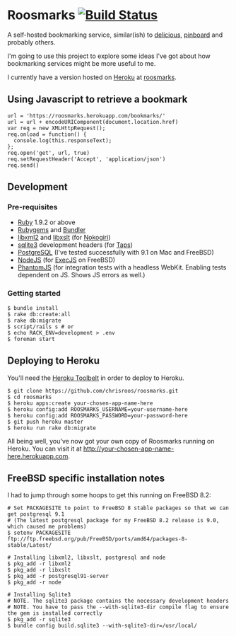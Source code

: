 # Roosmarks [![Build Status](https://secure.travis-ci.org/chrisroos/roosmarks.png?branch=master)](http://travis-ci.org/chrisroos/roosmarks)

A self-hosted bookmarking service, similar(ish) to [delicious][], [pinboard][] and probably others.

I'm going to use this project to explore some ideas I've got about how bookmarking services might be more useful to me.

I currently have a version hosted on [Heroku][] at [roosmarks][].

## Using Javascript to retrieve a bookmark

    url = 'https://roosmarks.herokuapp.com/bookmarks/'
    url = url + encodeURIComponent(document.location.href)
    var req = new XMLHttpRequest();
    req.onload = function() {
      console.log(this.responseText);
    };
    req.open('get', url, true)
    req.setRequestHeader('Accept', 'application/json')
    req.send()

## Development

### Pre-requisites

* [Ruby][] 1.9.2 or above
* [Rubygems][] and [Bundler][]
* [libxml2][] and [libxslt][] (for [Nokogiri][])
* [sqlite3][] development headers (for [Taps][])
* [PostgreSQL][] (I've tested successfully with 9.1 on Mac and FreeBSD)
* [NodeJS][] (for [ExecJS][] on FreeBSD)
* [PhantomJS][] (for integration tests with a headless WebKit. Enabling tests dependent on JS. Shows JS errors as well.)

### Getting started

    $ bundle install
    $ rake db:create:all
    $ rake db:migrate
    $ script/rails s # or
    $ echo RACK_ENV=development > .env
    $ foreman start

## Deploying to Heroku

You'll need the [Heroku Toolbelt](https://toolbelt.heroku.com/) in order to deploy to Heroku.

    $ git clone https://github.com/chrisroos/roosmarks.git
    $ cd roosmarks
    $ heroku apps:create your-chosen-app-name-here
    $ heroku config:add ROOSMARKS_USERNAME=your-username-here
    $ heroku config:add ROOSMARKS_PASSWORD=your-password-here
    $ git push heroku master
    $ heroku run rake db:migrate

All being well, you've now got your own copy of Roosmarks running on Heroku. You can visit it at http://your-chosen-app-name-here.herokuapp.com.

## FreeBSD specific installation notes

I had to jump through some hoops to get this running on FreeBSD 8.2:

    # Set PACKAGESITE to point to FreeBSD 8 stable packages so that we can get postgresql 9.1
    # (The latest postgresql package for my FreeBSD 8.2 release is 9.0, which caused me problems)
    $ setenv PACKAGESITE ftp://ftp.freebsd.org/pub/FreeBSD/ports/amd64/packages-8-stable/Latest/

    # Installing libxml2, libxslt, postgresql and node
    $ pkg_add -r libxml2
    $ pkg_add -r libxslt
    $ pkg_add -r postgresql91-server
    $ pkg_add -r node

    # Installing Sqlite3
    # NOTE. The sqlite3 package contains the necessary development headers
    # NOTE. You have to pass the --with-sqlite3-dir compile flag to ensure the gem is installed correctly
    $ pkg_add -r sqlite3
    $ bundle config build.sqlite3 --with-sqlite3-dir=/usr/local/

[delicious]: http://delicious.com/
[pinboard]: http://pinboard.in/
[roosmarks]: http://roosmarks.herokuapp.com/
[Ruby]: http://www.ruby-lang.org/
[Rubygems]: http://rubyforge.org/projects/rubygems/
[Bundler]: http://gembundler.com/
[PostgreSQL]: http://www.postgresql.org/
[Heroku]: http://www.heroku.com/
[libxml2]: http://xmlsoft.org/
[libxslt]: http://xmlsoft.org/xslt/
[sqlite3]: http://www.sqlite.org/
[Nokogiri]: http://nokogiri.org/
[Taps]: http://rubygems.org/gems/taps
[ExecJS]: https://github.com/sstephenson/execjs
[NodeJS]: http://nodejs.org/
[PhantomJS]: http://www.phantomjs.org/